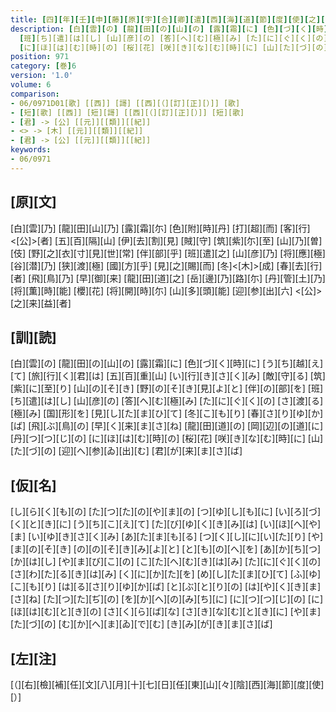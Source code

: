```yaml
---
title: [四][年][壬][申][藤][原][宇][合][卿][遣][西][海][道][節][度][使][之][時][高][橋][連][蟲][麻][呂][作][歌][一][首][[并][短][歌]]
description: [白][雲][の] [龍][田][の][山][の] [露][霜][に] [色][づ][く][時][に] [う][ち][越][え][て] [旅][行][く][君][は] [五][百][重][山] [い][行][き][さ][く][み] [敵][守][る] [筑][紫][に][至][り] [山][の][そ][き] [野][の][そ][き][見][よ][と] [伴][の][部][を]
  [班][ち][遣][は][し] [山][彦][の] [答][へ][む][極][み] [た][に][ぐ][く][の] [さ][渡][る][極][み] [国][形][を] [見][し][た][ま][ひ][て] [冬][こ][も][り] [春][さ][り][ゆ][か][ば] [飛][ぶ][鳥][の] [早][く][来][ま][さ][ね] [龍][田][道][の] [岡][辺][の][道][に] [丹][つ][つ][じ][の]
  [に][ほ][は][む][時][の] [桜][花] [咲][き][な][む][時][に] [山][た][づ][の] [迎][へ][参][ゐ][出][む] [君][が][来][ま][さ][ば]
position: 971
category: [巻]6
version: '1.0'
volume: 6
comparison:
- 06/0971D01[歌] [[西]] [謌] [[西][（][訂][正][）]] [歌]
- [短][歌] [[西]] [短][謌] [[西][（][訂][正][）]] [短][歌]
- [君] -> [公] [[元]][[類]][[紀]]
- <> -> [木] [[元]][[類]][[紀]]
- [君] -> [公] [[元]][[類]][[紀]]
keywords:
- 06/0971
---
```


## [原][文]

[白][雲][乃] [龍][田][山][乃] [露][霜][尓] [色][附][時][丹] [打][超][而] [客][行]<[公]>[者] [五][百][隔][山] [伊][去][割][見] [賊][守] [筑][紫][尓][至] [山][乃][曽][伎] [野][之][衣][寸][見][世][常] [伴][部][乎] [班][遣][之] [山][彦][乃] [将][應][極] [谷][潜][乃] [狭][渡][極] [國][方][乎] [見][之][賜][而] [冬]<[木]>[成] [春][去][行][者] [飛][鳥][乃] [早][御][来] [龍][田][道][之] [岳][邊][乃][路][尓] [丹][管][土][乃] [将][薫][時][能] [櫻][花] [将][開][時][尓] [山][多][頭][能] [迎][参][出][六] <[公]>[之][来][益][者]

## [訓][読]

[白][雲][の] [龍][田][の][山][の] [露][霜][に] [色][づ][く][時][に] [う][ち][越][え][て] [旅][行][く][君][は] [五][百][重][山] [い][行][き][さ][く][み] [敵][守][る] [筑][紫][に][至][り] [山][の][そ][き] [野][の][そ][き][見][よ][と] [伴][の][部][を] [班][ち][遣][は][し] [山][彦][の] [答][へ][む][極][み] [た][に][ぐ][く][の] [さ][渡][る][極][み] [国][形][を] [見][し][た][ま][ひ][て] [冬][こ][も][り] [春][さ][り][ゆ][か][ば] [飛][ぶ][鳥][の] [早][く][来][ま][さ][ね] [龍][田][道][の] [岡][辺][の][道][に] [丹][つ][つ][じ][の] [に][ほ][は][む][時][の] [桜][花] [咲][き][な][む][時][に] [山][た][づ][の] [迎][へ][参][ゐ][出][む] [君][が][来][ま][さ][ば]

## [仮][名]

[し][ら][く][も][の] [た][つ][た][の][や][ま][の] [つ][ゆ][し][も][に] [い][ろ][づ][く][と][き][に] [う][ち][こ][え][て] [た][び][ゆ][く][き][み][は] [い][ほ][へ][や][ま] [い][ゆ][き][さ][く][み] [あ][た][ま][も][る] [つ][く][し][に][い][た][り] [や][ま][の][そ][き] [の][の][そ][き][み][よ][と] [と][も][の][へ][を] [あ][か][ち][つ][か][は][し] [や][ま][び][こ][の] [こ][た][へ][む][き][は][み] [た][に][ぐ][く][の] [さ][わ][た][る][き][は][み] [く][に][か][た][を] [め][し][た][ま][ひ][て] [ふ][ゆ][こ][も][り] [は][る][さ][り][ゆ][か][ば] [と][ぶ][と][り][の] [は][や][く][き][ま][さ][ね] [た][つ][た][ぢ][の] [を][か][へ][の][み][ち][に] [に][つ][つ][じ][の] [に][ほ][は][む][と][き][の] [さ][く][ら][ば][な] [さ][き][な][む][と][き][に] [や][ま][た][づ][の] [む][か][へ][ま][ゐ][で][む] [き][み][が][き][ま][さ][ば]

## [左][注]

[（][右][檢][補][任][文][八][月][十][七][日][任][東][山][々][陰][西][海][節][度][使][）]
